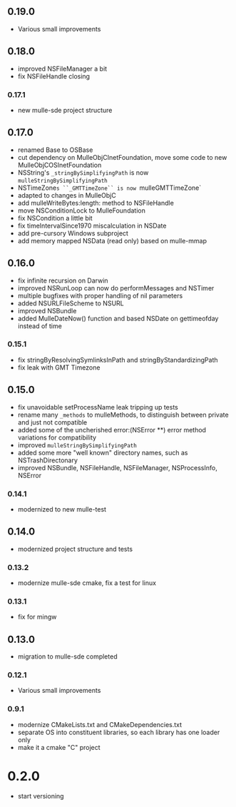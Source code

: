 ## 0.19.0

* Various small improvements


## 0.18.0

* improved NSFileManager a bit
* fix NSFileHandle closing


### 0.17.1

* new mulle-sde project structure

## 0.17.0

* renamed Base to OSBase
* cut dependency on MulleObjCInetFoundation, move some code to new MulleObjCOSInetFoundation
* NSString's ``_stringBySimplifyingPath`` is now `mulleStringBySimplifyingPath`
* NSTimeZone`s ``_GMTTimeZone`` is now `mulleGMTTimeZone`
* adapted to changes in MulleObjC
* add mulleWriteBytes:length: method to NSFileHandle
* move NSConditionLock to MulleFoundation
* fix NSCondition a little bit
* fix timeIntervalSince1970 miscalculation in NSDate
* add pre-cursory Windows subproject
* add memory mapped NSData (read only) based on mulle-mmap


## 0.16.0

* fix infinite recursion on Darwin
* improved NSRunLoop can now do performMessages and NSTimer
* multiple bugfixes with proper handling of nil parameters
* added NSURLFileScheme to NSURL
* improved NSBundle
* added MulleDateNow() function and based NSDate on gettimeofday instead of time


### 0.15.1

* fix stringByResolvingSymlinksInPath and stringByStandardizingPath
* fix leak with GMT Timezone

## 0.15.0

* fix unavoidable setProcessName leak tripping up tests
* rename many `_methods` to mulleMethods, to distinguish between private and just not compatible
* added some of the uncherished error:(NSError **) error method variations for compatibility
* improved `mulleStringBySimplifyingPath`
* added some more "well known" directory names, such as NSTrashDirectonary
* improved NSBundle, NSFileHandle, NSFileManager, NSProcessInfo, NSError


### 0.14.1

* modernized to new mulle-test

## 0.14.0

* modernized project structure and tests


### 0.13.2

* modernize mulle-sde cmake, fix a test for linux

### 0.13.1

* fix for mingw

## 0.13.0

* migration to mulle-sde completed


### 0.12.1

* Various small improvements

### 0.9.1

* modernize CMakeLists.txt and CMakeDependencies.txt
* separate OS into constituent libraries, so each library has one loader only
* make it a cmake "C" project

# 0.2.0

* start versioning
